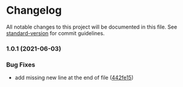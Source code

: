 # Changelog

All notable changes to this project will be documented in this file. See [standard-version](https://github.com/conventional-changelog/standard-version) for commit guidelines.

### 1.0.1 (2021-06-03)


### Bug Fixes

* add missing new line at the end of file ([442fe15](https://github.com/MenSeb/react-boilerplate/commit/442fe159b912a43e5e7b07c31e9afe382e09d06e))